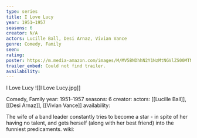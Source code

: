 ```yaml
---
type: series
title: I Love Lucy
year: 1951–1957
seasons: 6
creator: N/A
actors: Lucille Ball, Desi Arnaz, Vivian Vance
genre: Comedy, Family
seen:
rating: 
poster: https://m.media-amazon.com/images/M/MV5BNDhhN2Y1NzMtNGVlZS00MTNjLWIxN2ItYzJiN2ZhMTc2OGIwXkEyXkFqcGdeQXVyNTA4NzY1MzY@._V1_SX300.jpg
trailer_embed: Could not find trailer.
availability:
---
```

I Love Lucy
![[I Love Lucy.jpg]]

Comedy, Family
year: 1951–1957
seasons: 6
creator: 
actors: [[Lucille Ball]], [[Desi Arnaz]], [[Vivian Vance]]
availability:

The wife of a band leader constantly tries to become a star - in spite of her having no talent, and gets herself (along with her best friend) into the funniest predicaments.
wiki: 


